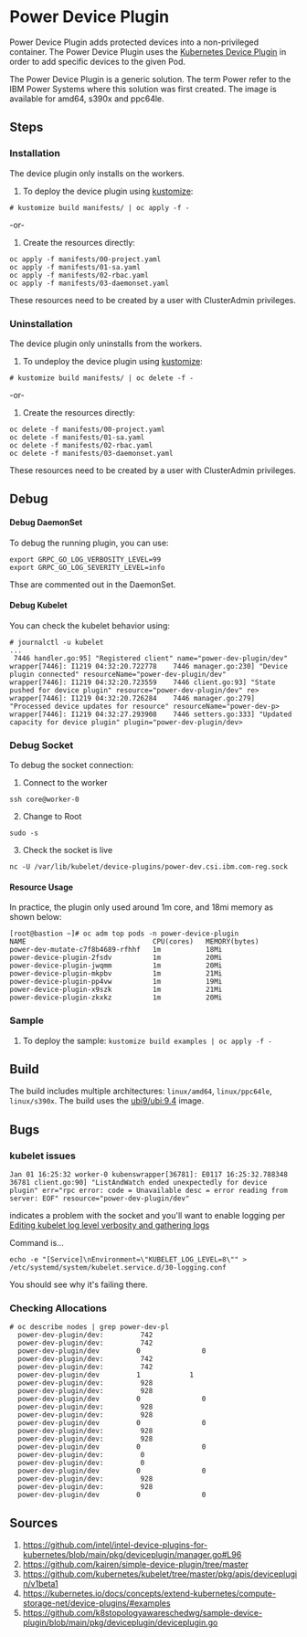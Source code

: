 # Power Device Plugin

Power Device Plugin adds protected devices into a non-privileged container. The Power Device Plugin uses the [Kubernetes Device Plugin](https://kubernetes.io/docs/concepts/extend-kubernetes/compute-storage-net/device-plugins/) in order to add specific devices to the given Pod.

The Power Device Plugin is a generic solution. The term Power refer to the IBM Power Systems where this solution was first created. The image is available for amd64, s390x and ppc64le.

## Steps

### Installation
The device plugin only installs on the workers.

1. To deploy the device plugin using [kustomize](https://kustomize.io/): 

``` shell
# kustomize build manifests/ | oc apply -f -
```

-or-

1. Create the resources directly:

``` shell
oc apply -f manifests/00-project.yaml
oc apply -f manifests/01-sa.yaml
oc apply -f manifests/02-rbac.yaml
oc apply -f manifests/03-daemonset.yaml
```

These resources need to be created by a user with ClusterAdmin privileges.

### Uninstallation

The device plugin only uninstalls from the workers.

1. To undeploy the device plugin using [kustomize](https://kustomize.io/): 

``` shell
# kustomize build manifests/ | oc delete -f -
```

-or-

1. Create the resources directly:

``` shell
oc delete -f manifests/00-project.yaml
oc delete -f manifests/01-sa.yaml
oc delete -f manifests/02-rbac.yaml
oc delete -f manifests/03-daemonset.yaml
```

These resources need to be created by a user with ClusterAdmin privileges.

## Debug
#### Debug DaemonSet
To debug the running plugin, you can use: 

```
export GRPC_GO_LOG_VERBOSITY_LEVEL=99
export GRPC_GO_LOG_SEVERITY_LEVEL=info
```

Thse are commented out in the DaemonSet.

#### Debug Kubelet

You can check the kubelet behavior using:

```
# journalctl -u kubelet
...
 7446 handler.go:95] "Registered client" name="power-dev-plugin/dev"
wrapper[7446]: I1219 04:32:20.722778    7446 manager.go:230] "Device plugin connected" resourceName="power-dev-plugin/dev"
wrapper[7446]: I1219 04:32:20.723559    7446 client.go:93] "State pushed for device plugin" resource="power-dev-plugin/dev" re>
wrapper[7446]: I1219 04:32:20.726284    7446 manager.go:279] "Processed device updates for resource" resourceName="power-dev-p>
wrapper[7446]: I1219 04:32:27.293908    7446 setters.go:333] "Updated capacity for device plugin" plugin="power-dev-plugin/dev>
```

### Debug Socket

To debug the socket connection:
1. Connect to the worker
``` shell
ssh core@worker-0
```

2. Change to Root
``` shell
sudo -s
```

3. Check the socket is live
``` shell
nc -U /var/lib/kubelet/device-plugins/power-dev.csi.ibm.com-reg.sock
```

#### Resource Usage

In practice, the plugin only used around 1m core, and 18mi memory as shown below:

```
[root@bastion ~]# oc adm top pods -n power-device-plugin
NAME                               CPU(cores)   MEMORY(bytes)
power-dev-mutate-c7f8b4689-rfhhf   1m           18Mi
power-device-plugin-2fsdv          1m           20Mi
power-device-plugin-jwqmm          1m           20Mi
power-device-plugin-mkpbv          1m           21Mi
power-device-plugin-pp4vw          1m           19Mi
power-device-plugin-x9szk          1m           21Mi
power-device-plugin-zkxkz          1m           20Mi
```

### Sample

1. To deploy the sample: `kustomize build examples | oc apply -f -`

## Build

The build includes multiple architectures: `linux/amd64`, `linux/ppc64le`, `linux/s390x`.
The build uses the [ubi9/ubi:9.4](https://catalog.redhat.com/software/containers/ubi9/ubi/615bcf606feffc5384e8452e?architecture=ppc64le&image=676258d7607921b4d7fcb8c8&gti-tabs=unauthenticated) image.

## Bugs

### kubelet issues
```
Jan 01 16:25:32 worker-0 kubenswrapper[36781]: E0117 16:25:32.788348   36781 client.go:90] "ListAndWatch ended unexpectedly for device plugin" err="rpc error: code = Unavailable desc = error reading from server: EOF" resource="power-dev-plugin/dev"
```
indicates a problem with the socket and you'll want to enable logging per [Editing kubelet log level verbosity and gathering logs](https://docs.openshift.com/container-platform/4.8/rest_api/editing-kubelet-log-level-verbosity.html)

Command is... 
```
echo -e "[Service]\nEnvironment=\"KUBELET_LOG_LEVEL=8\"" > /etc/systemd/system/kubelet.service.d/30-logging.conf
```

You should see why it's failing there.

### Checking Allocations

```
# oc describe nodes | grep power-dev-pl
  power-dev-plugin/dev:         742
  power-dev-plugin/dev:         742
  power-dev-plugin/dev         0               0
  power-dev-plugin/dev:         742
  power-dev-plugin/dev:         742
  power-dev-plugin/dev         1            1
  power-dev-plugin/dev:         928
  power-dev-plugin/dev:         928
  power-dev-plugin/dev         0               0
  power-dev-plugin/dev:         928
  power-dev-plugin/dev:         928
  power-dev-plugin/dev         0               0
  power-dev-plugin/dev:         928
  power-dev-plugin/dev:         928
  power-dev-plugin/dev         0               0
  power-dev-plugin/dev:         0
  power-dev-plugin/dev:         0
  power-dev-plugin/dev         0               0
  power-dev-plugin/dev:         928
  power-dev-plugin/dev:         928
  power-dev-plugin/dev         0               0
```

## Sources

1. https://github.com/intel/intel-device-plugins-for-kubernetes/blob/main/pkg/deviceplugin/manager.go#L96
2. https://github.com/kairen/simple-device-plugin/tree/master
3. https://github.com/kubernetes/kubelet/tree/master/pkg/apis/deviceplugin/v1beta1
4. https://kubernetes.io/docs/concepts/extend-kubernetes/compute-storage-net/device-plugins/#examples
5. https://github.com/k8stopologyawareschedwg/sample-device-plugin/blob/main/pkg/deviceplugin/deviceplugin.go